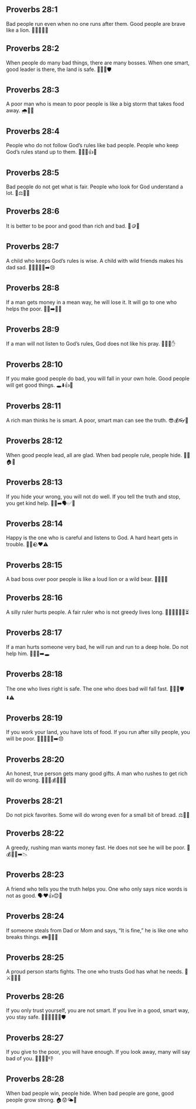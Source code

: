 ## Proverbs 28:1
Bad people run even when no one runs after them. Good people are brave like a lion. 🏃‍♂️😟🦁🙂
## Proverbs 28:2
When people do many bad things, there are many bosses. When one smart, good leader is there, the land is safe. 👥😕👑🛡️
## Proverbs 28:3
A poor man who is mean to poor people is like a big storm that takes food away. 🌧️💨🍞
## Proverbs 28:4
People who do not follow God’s rules like bad people. People who keep God’s rules stand up to them. 📖🙅‍♂️👍💪
## Proverbs 28:5
Bad people do not get what is fair. People who look for God understand a lot. 🙈⚖️🙏🧠
## Proverbs 28:6
It is better to be poor and good than rich and bad. 💛🪙🚫
## Proverbs 28:7
A child who keeps God’s rules is wise. A child with wild friends makes his dad sad. 👦📖🙂👬🎉➡️😢
## Proverbs 28:8
If a man gets money in a mean way, he will lose it. It will go to one who helps the poor. 💸😠➡️🤲🙂
## Proverbs 28:9
If a man will not listen to God’s rules, God does not like his pray. 🙉📖🙏✋
## Proverbs 28:10
If you make good people do bad, you will fall in your own hole. Good people will get good things. 🕳️⬇️👍🎁
## Proverbs 28:11
A rich man thinks he is smart. A poor, smart man can see the truth. 😎💰👓🔎
## Proverbs 28:12
When good people lead, all are glad. When bad people rule, people hide. 🎉🙂🏠😟
## Proverbs 28:13
If you hide your wrong, you will not do well. If you tell the truth and stop, you get kind help. 🙈❌➡️🗣️✅🤝
## Proverbs 28:14
Happy is the one who is careful and listens to God. A hard heart gets in trouble. 🙂🙏🪨❤️⚠️
## Proverbs 28:15
A bad boss over poor people is like a loud lion or a wild bear. 🦁🐻👑😠
## Proverbs 28:16
A silly ruler hurts people. A fair ruler who is not greedy lives long. 👑😕🤕✅🚫🤑⏳
## Proverbs 28:17
If a man hurts someone very bad, he will run and run to a deep hole. Do not help him. 🏃‍♂️😰➡️🕳️
## Proverbs 28:18
The one who lives right is safe. The one who does bad will fall fast. 🚶‍♂️✅🛡️⬇️⚠️
## Proverbs 28:19
If you work your land, you have lots of food. If you run after silly people, you will be poor. 🚜🌾🍞👥🎉➡️😞
## Proverbs 28:20
An honest, true person gets many good gifts. A man who rushes to get rich will do wrong. 🤝🙂🎁💰🏃‍♂️🚫
## Proverbs 28:21
Do not pick favorites. Some will do wrong even for a small bit of bread. ⚖️🚫🍞
## Proverbs 28:22
A greedy, rushing man wants money fast. He does not see he will be poor. 👀💰🏃‍♂️➡️📉
## Proverbs 28:23
A friend who tells you the truth helps you. One who only says nice words is not as good. 🗣️❤️👍😊🍬
## Proverbs 28:24
If someone steals from Dad or Mom and says, “It is fine,” he is like one who breaks things. 👪👜🛑💥
## Proverbs 28:25
A proud person starts fights. The one who trusts God has what he needs. 😤⚔️🙏🍞🙂
## Proverbs 28:26
If you only trust yourself, you are not smart. If you live in a good, smart way, you stay safe. 🚫🧍‍♂️🧠🙃✅🛡️
## Proverbs 28:27
If you give to the poor, you will have enough. If you look away, many will say bad of you. 🤲🍞🙂🙈👎
## Proverbs 28:28
When bad people win, people hide. When bad people are gone, good people grow strong. 🏠😟🌤️💪
